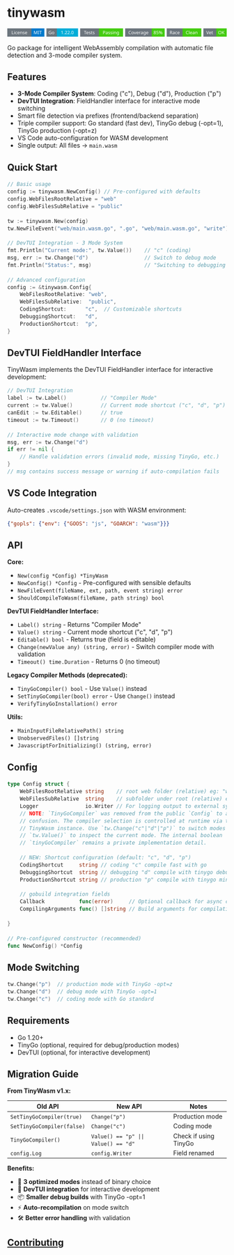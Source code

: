 # tinywasm
<!-- START_SECTION:BADGES_SECTION -->
<a href="docs/img/badges.svg"><img src="docs/img/badges.svg" alt="Project Badges" title="Generated by badges.sh from github.com/cdvelop/devscripts"></a>
<!-- END_SECTION:BADGES_SECTION -->

Go package for intelligent WebAssembly compilation with automatic file detection and 3-mode compiler system.

## Features

- **3-Mode Compiler System**: Coding ("c"), Debug ("d"), Production ("p")
- **DevTUI Integration**: FieldHandler interface for interactive mode switching
- Smart file detection via prefixes (frontend/backend separation)
- Triple compiler support: Go standard (fast dev), TinyGo debug (-opt=1), TinyGo production (-opt=z)
- VS Code auto-configuration for WASM development
- Single output: All files → `main.wasm`

## Quick Start

```go
// Basic usage
config := tinywasm.NewConfig() // Pre-configured with defaults
config.WebFilesRootRelative = "web"
config.WebFilesSubRelative = "public"

tw := tinywasm.New(config)
tw.NewFileEvent("web/main.wasm.go", ".go", "web/main.wasm.go", "write")

// DevTUI Integration - 3 Mode System
fmt.Println("Current mode:", tw.Value())    // "c" (coding)
msg, err := tw.Change("d")                  // Switch to debug mode
fmt.Println("Status:", msg)                 // "Switching to debugging mode"

// Advanced configuration
config := &tinywasm.Config{
    WebFilesRootRelative: "web",
    WebFilesSubRelative:  "public",
    CodingShortcut:      "c",  // Customizable shortcuts
    DebuggingShortcut:   "d",
    ProductionShortcut:  "p",
}
```


## DevTUI FieldHandler Interface

TinyWasm implements the DevTUI FieldHandler interface for interactive development:

```go
// DevTUI Integration
label := tw.Label()           // "Compiler Mode"
current := tw.Value()         // Current mode shortcut ("c", "d", "p")
canEdit := tw.Editable()      // true
timeout := tw.Timeout()       // 0 (no timeout)

// Interactive mode change with validation
msg, err := tw.Change("d")
if err != nil {
    // Handle validation errors (invalid mode, missing TinyGo, etc.)
}
// msg contains success message or warning if auto-compilation fails
```

## VS Code Integration

Auto-creates `.vscode/settings.json` with WASM environment:
```json
{"gopls": {"env": {"GOOS": "js", "GOARCH": "wasm"}}}
```

## API

**Core:**
- `New(config *Config) *TinyWasm`
- `NewConfig() *Config` - Pre-configured with sensible defaults
- `NewFileEvent(fileName, ext, path, event string) error`
- `ShouldCompileToWasm(fileName, path string) bool`

**DevTUI FieldHandler Interface:**
- `Label() string` - Returns "Compiler Mode"
- `Value() string` - Current mode shortcut ("c", "d", "p")
- `Editable() bool` - Returns true (field is editable)
- `Change(newValue any) (string, error)` - Switch compiler mode with validation
- `Timeout() time.Duration` - Returns 0 (no timeout)

**Legacy Compiler Methods (deprecated):**
- `TinyGoCompiler() bool` - Use `Value()` instead
- `SetTinyGoCompiler(bool) error` - Use `Change()` instead
- `VerifyTinyGoInstallation() error`

**Utils:**
- `MainInputFileRelativePath() string`
- `UnobservedFiles() []string`
- `JavascriptForInitializing() (string, error)`

## Config

```go
type Config struct {
	WebFilesRootRelative string    // root web folder (relative) eg: "web"
	WebFilesSubRelative  string    // subfolder under root (relative) eg: "public"
	Logger               io.Writer // For logging output to external systems (e.g., TUI, console)
	// NOTE: `TinyGoCompiler` was removed from the public `Config` to avoid
	// confusion. The compiler selection is controlled at runtime via the
	// TinyWasm instance. Use `tw.Change("c"|"d"|"p")` to switch modes and
	// `tw.Value()` to inspect the current mode. The internal boolean
	// `tinyGoCompiler` remains a private implementation detail.

	// NEW: Shortcut configuration (default: "c", "d", "p")
	CodingShortcut     string // coding "c" compile fast with go
	DebuggingShortcut  string // debugging "d" compile with tinygo debug
	ProductionShortcut string // production "p" compile with tinygo minimal binary size

	// gobuild integration fields
	Callback           func(error)     // Optional callback for async compilation
	CompilingArguments func() []string // Build arguments for compilation (e.g., ldflags)

}

// Pre-configured constructor (recommended)
func NewConfig() *Config
```

## Mode Switching
```go
tw.Change("p")  // production mode with TinyGo -opt=z
tw.Change("d")  // debug mode with TinyGo -opt=1
tw.Change("c")  // coding mode with Go standard
```

## Requirements

- Go 1.20+
- TinyGo (optional, required for debug/production modes)
- DevTUI (optional, for interactive development)

## Migration Guide

**From TinyWasm v1.x:**

| Old API | New API | Notes |
|---------|---------|-------|
| `SetTinyGoCompiler(true)` | `Change("p")` | Production mode |
| `SetTinyGoCompiler(false)` | `Change("c")` | Coding mode |
| `TinyGoCompiler()` | `Value() == "p" \|\| Value() == "d"` | Check if using TinyGo |
| `config.Log` | `config.Writer` | Field renamed |

**Benefits:**
- 🎯 **3 optimized modes** instead of binary choice
- 🔧 **DevTUI integration** for interactive development  
- 📦 **Smaller debug builds** with TinyGo -opt=1
- ⚡ **Auto-recompilation** on mode switch
- 🛠️ **Better error handling** with validation


## [Contributing](https://github.com/cdvelop/cdvelop/blob/main/CONTRIBUTING.md)